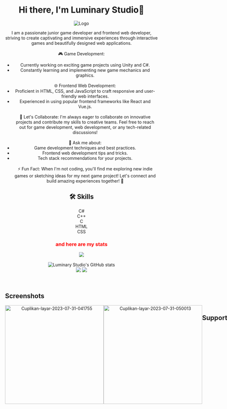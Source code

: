 

<div align="center">
  <h1>Hi there, I'm Luminary Studio👋</h1>
  
  ![Logo](https://i.ibb.co/NW6d3cK/20230729-121735.png)
  
  <p>

I am a passionate junior game developer and frontend web developer, striving to create captivating and immersive experiences through interactive games and beautifully designed web applications.
<br><br>
🎮 Game Development:
- Currently working on exciting game projects using Unity and C#.
- Constantly learning and implementing new game mechanics and graphics.
<br><br>
🌐 Frontend Web Development:
- Proficient in HTML, CSS, and JavaScript to craft responsive and user-friendly web interfaces.
- Experienced in using popular frontend frameworks like React and Vue.js.
<br><br>
🚀 Let's Collaborate:
I'm always eager to collaborate on innovative projects and contribute my skills to creative teams. Feel free to reach out for game development, web development, or any tech-related discussions!
<br><br>
💬 Ask me about:
- Game development techniques and best practices.
- Frontend web development tips and tricks.
- Tech stack recommendations for your projects.
<br><br>
⚡ Fun Fact:
When I'm not coding, you'll find me exploring new indie games or sketching ideas for my next game project!
Let's connect and build amazing experiences together! 🌟
</p>



## 🛠 Skills
C#<br> C++<br> C<br> HTML<br> CSS

  <h3 style="color:red;">and here are my stats</h3>
  <img src="https://www.codewars.com/users/Luminary01/badges/large"/><br /><br />
  <img src="https://github-readme-stats.vercel.app/api?username=Luminary01&show_icons=true&include_all_commits=true&theme=monokai" alt="Luminary Studio's GitHub stats" /><br />
  <img src="https://github-readme-streak-stats.herokuapp.com/?user=Luminary01&theme=monokai"/>
  <img src="https://github-readme-stats.vercel.app/api/top-langs/?username=Luminary01&layout=compact&theme=monokai&langs_count=12"/><br />
</div>
<br></br>

## Screenshots
<div style="display:flex;" align="center">
  <img src="https://i.ibb.co/cQfZ5pN/Cuplikan-layar-2023-07-31-041755.png" alt="Cuplikan-layar-2023-07-31-041755" border="0" width="325px" height="auto">
  <img src="https://i.ibb.co/B44YYCw/Cuplikan-layar-2023-07-31-050013.png" alt="Cuplikan-layar-2023-07-31-050013" border="0" width="325px" height="auto">
<br><br>
  
## Support
For support, email luminarystudio1@gmil.com or join our Slack channel.
<br></br>

## License
[![MIT License](https://img.shields.io/badge/License-MIT-green.svg)](https://choosealicense.com/licenses/mit/)
[![GPLv3 License](https://img.shields.io/badge/License-GPL%20v3-yellow.svg)](https://opensource.org/licenses/)
[![AGPL License](https://img.shields.io/badge/license-AGPL-blue.svg)](http://www.gnu.org/licenses/agpl-3.0)

